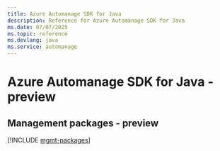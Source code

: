 ```yaml
---
title: Azure Automanage SDK for Java
description: Reference for Azure Automanage SDK for Java
ms.date: 07/07/2025
ms.topic: reference
ms.devlang: java
ms.service: automanage
---
```

# Azure Automanage SDK for Java - preview

## Management packages - preview
[!INCLUDE [mgmt-packages](automanage-mgmt-index.md)]
